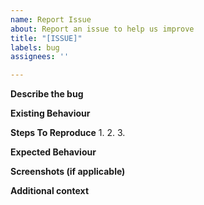 ```yaml
---
name: Report Issue
about: Report an issue to help us improve
title: "[ISSUE]"
labels: bug
assignees: ''

---
```


**Describe the bug**


**Existing Behaviour**


**Steps To Reproduce**
1.
2.
3.

**Expected Behaviour**


**Screenshots (if applicable)**


**Additional context**
